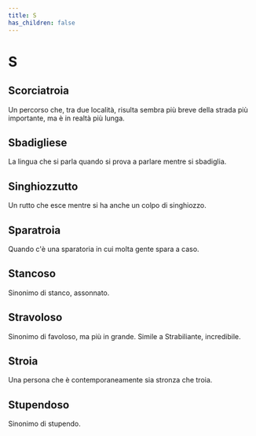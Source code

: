```yaml
---
title: S
has_children: false
---
```

# S

## Scorciatroia
Un percorso che, tra due località, risulta sembra più breve della strada più importante, ma è in realtà più lunga.

## Sbadigliese
La lingua che si parla quando si prova a parlare mentre si sbadiglia.

## Singhiozzutto
Un rutto che esce mentre si ha anche un colpo di singhiozzo.

## Sparatroia
Quando c'è una sparatoria in cui molta gente spara a caso.

## Stancoso
Sinonimo di stanco, assonnato.

## Stravoloso
Sinonimo di favoloso, ma più in grande. Simile a Strabiliante, incredibile.

## Stroia
Una persona che è contemporaneamente sia stronza che troia.

## Stupendoso
Sinonimo di stupendo.
